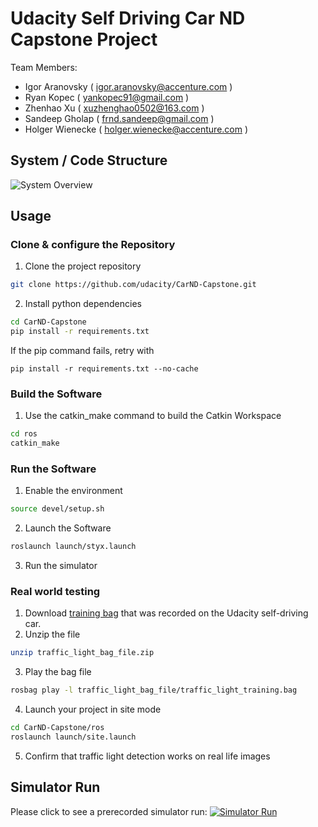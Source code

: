 # Udacity Self Driving Car ND Capstone Project

Team Members:
* Igor Aranovsky ( igor.aranovsky@accenture.com )
* Ryan Kopec ( yankopec91@gmail.com ) 
* Zhenhao Xu ( xuzhenghao0502@163.com )
* Sandeep Gholap ( frnd.sandeep@gmail.com )
* Holger Wienecke ( holger.wienecke@accenture.com )

## System / Code Structure

![System Overview](imgs/final-project-ros-graph-v2.png "System Overview")

## Usage

### Clone & configure the Repository

1. Clone the project repository
```bash
git clone https://github.com/udacity/CarND-Capstone.git
```

2. Install python dependencies
```bash
cd CarND-Capstone
pip install -r requirements.txt
```
If the pip command fails, retry with
```
pip install -r requirements.txt --no-cache
```

### Build the Software

1. Use the catkin_make command to build the Catkin Workspace
```bash
cd ros
catkin_make
```

### Run the Software
1. Enable the environment
```bash
source devel/setup.sh
```
2. Launch the Software
```bash
roslaunch launch/styx.launch
```

3. Run the simulator

### Real world testing
1. Download [training bag](https://s3-us-west-1.amazonaws.com/udacity-selfdrivingcar/traffic_light_bag_file.zip) that was recorded on the Udacity self-driving car.
2. Unzip the file
```bash
unzip traffic_light_bag_file.zip
```
3. Play the bag file
```bash
rosbag play -l traffic_light_bag_file/traffic_light_training.bag
```
4. Launch your project in site mode
```bash
cd CarND-Capstone/ros
roslaunch launch/site.launch
```
5. Confirm that traffic light detection works on real life images



## Simulator Run

Please click to see a prerecorded simulator run:
[![Simulator Run](http://img.youtube.com/vi/9dm-qnZ3Fpo/0.jpg)](http://www.youtube.com/watch?v=9dm-qnZ3Fpo "Simulator Run")


